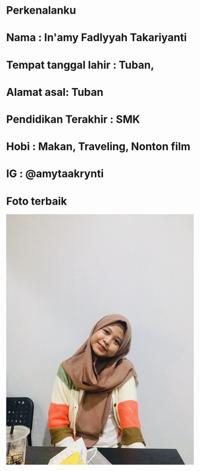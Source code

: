 # Perkenalanku
# Nama : In'amy Fadlyyah Takariyanti
# Tempat tanggal lahir : Tuban, 
# Alamat asal: Tuban
# Pendidikan Terakhir : SMK 
# Hobi : Makan, Traveling, Nonton film
# IG : @amytaakrynti

# Foto terbaik 
![Alt Text](https://github.com/inamyrpl28/Perkenalanku/blob/master/foto.jpg)
